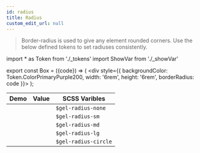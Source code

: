 ```yaml
---
id: radius
title: Radius
custom_edit_url: null
---
```


>Border-radius is used to give any element rounded corners. Use the below defined tokens to set radiuses consistently.

import * as Token from './_tokens'
import ShowVar from './_showVar'

export const Box = ({code}) => ( <div style={{
    backgroundColor: Token.ColorPrimaryPurple200,
    width: '6rem',
    height: '6rem',
    borderRadius: code
  }}></div> );

| Demo | Value | SCSS Varibles 
|---|---|---|
| <Box code={Token.RadiusNone} /> | <ShowVar code={Token.RadiusNone} />  | `$gel-radius-none`
| <Box code={Token.RadiusSm} /> | <ShowVar code={Token.RadiusSm} />  | `$gel-radius-sm`
| <Box code={Token.RadiusMd} /> | <ShowVar code={Token.RadiusMd} />  | `$gel-radius-md`
| <Box code={Token.RadiusLg} /> | <ShowVar code={Token.RadiusLg} />  | `$gel-radius-lg`
| <Box code={Token.RadiusCircle} /> | <ShowVar code={Token.RadiusCircle} />  | `$gel-radius-circle`